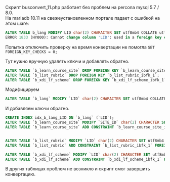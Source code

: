 Скрипт busconvert_11.php работает без проблем на percona mysql 5.7 / 8.0.  
На mariadb 10.11 на свежеустановленном портале падает с ошибкой на этом шаге:

```sql
ALTER TABLE b_lang MODIFY LID char(2) CHARACTER SET utf8mb4 COLLATE utf8mb4_unicode_ci NOT  NULL ;
ERROR 1833 (HY000): Cannot change column 'LID': used in a foreign key constraint 'bitrix/b_learn_course_site_ibfk_2' of table 'bitrix/b_learn_course_site'
```

Попытка отключить проверку на время конвертации не помогла ```SET FOREIGN_KEY_CHECKS = 0;```

Тут нужно вручную удалять ключи и добавлять обратно.

```sql
ALTER TABLE `b_learn_course_site` DROP FOREIGN KEY `b_learn_course_site_ibfk_2`;
ALTER TABLE `b_list_rubric` DROP FOREIGN KEY `b_list_rubric_ibfk_1`;
ALTER TABLE `b_xdi_lf_scheme` DROP FOREIGN KEY `b_xdi_lf_scheme_ibfk_1`;
```

Модифицируем
```sql
ALTER TABLE `b_lang` MODIFY `LID` char(2) CHARACTER SET utf8mb4 COLLATE utf8mb4_unicode_ci NOT NULL;
```

И добавляем ключи обратно.
```sql
CREATE INDEX idx_b_lang_LID ON `b_lang` (`LID`);
ALTER TABLE `b_learn_course_site` MODIFY `SITE_ID` char(2) CHARACTER SET utf8mb4 COLLATE utf8mb4_unicode_ci NOT NULL;
ALTER TABLE `b_learn_course_site` ADD CONSTRAINT `b_learn_course_site_ibfk_2` FOREIGN KEY (`SITE_ID`) REFERENCES `b_lang` (`LID`);


ALTER TABLE `b_list_rubric` MODIFY `LID` char(2) CHARACTER SET utf8mb4 COLLATE utf8mb4_unicode_ci NOT NULL;
ALTER TABLE `b_list_rubric` ADD CONSTRAINT `b_list_rubric_ibfk_1` FOREIGN KEY (`LID`) REFERENCES `b_lang` (`LID`);

ALTER TABLE `b_xdi_lf_scheme` MODIFY `LID` char(2) CHARACTER SET utf8mb4 COLLATE utf8mb4_unicode_ci NOT NULL;
ALTER TABLE `b_xdi_lf_scheme` ADD CONSTRAINT `b_xdi_lf_scheme_ibfk_1` FOREIGN KEY (`LID`) REFERENCES `b_lang` (`LID`);
```

В других таблицах проблем не возникло и скрипт смог завершить конвертацию.
